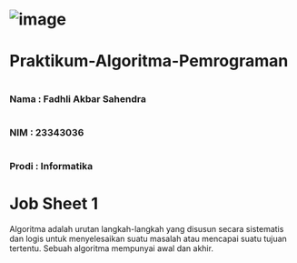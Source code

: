 # ![image](https://github.com/fadhliakbar333/Praktikum-Algoritma-Pemrograman/assets/144904458/3ea12f03-503b-495e-829c-95903a1f38fa)

# Praktikum-Algoritma-Pemrograman
# <h3>Nama  : Fadhli Akbar Sahendra<h3>
# <h3>NIM   : 23343036<h3>
# <h3>Prodi : Informatika<h3>

# Job Sheet 1
<p> Algoritma adalah urutan langkah-langkah yang disusun secara sistematis dan
logis untuk menyelesaikan suatu masalah atau mencapai suatu tujuan tertentu.
Sebuah algoritma mempunyai awal dan akhir.</p>
